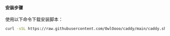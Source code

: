
#### 安装步骤

使用以下命令下载安装脚本：

   ```bash
   curl -sSL https://raw.githubusercontent.com/OwlOooo/caddy/main/caddy.sh -H "Cache-Control: no-cache, no-store, must-revalidate" -H "Pragma: no-cache" -H "Expires: 0" -o  caddy.sh && sh caddy.sh
